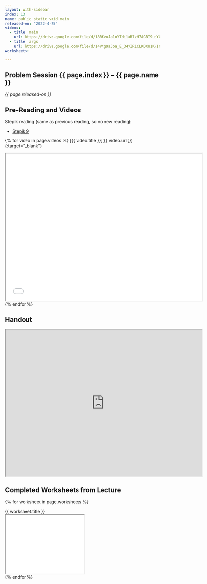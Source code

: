 ```yaml
---
layout: with-sidebar
index: 13
name: public static void main
released-on: "2022-4-25"
videos:
  - title: main
    url: https://drive.google.com/file/d/18RKvuJa1oYTdiloR7zH7AGBI9ucYCBQp
  - title: args
    url: https://drive.google.com/file/d/14Vtg9aJoa_E_34yIR1CLKDXn1KHIC-0e
worksheets:

---
```


## Problem Session {{ page.index }} – {{ page.name }}

_{{ page.released-on }}_

## Pre-Reading and Videos

Stepik reading (same as previous reading, so no new reading):
- [Stepik 9](https://stepik.org/lesson/579631/step/1?unit=574281)

{% for video in page.videos %}
[{{ video.title }}]({{ video.url }}){:target="_blank"}

<iframe src="{{ video.url }}/preview" width="640" height="480" allow="autoplay"></iframe>
{% endfor %}

## Handout

<iframe src="https://drive.google.com/file/d/1tdDJxnfvhltW0KTTR3dsERNRkESTA5Le/preview" width="640" height="480" allow="autoplay"></iframe>

## Completed Worksheets from Lecture

{% for worksheet in page.worksheets %}
<div class="worksheetBox">
{{ worksheet.title }}
<br>
<iframe src="{{ worksheet.url }}/preview" width="256" height="192" allow="autoplay"></iframe>
</div>
{% endfor %}